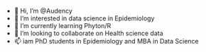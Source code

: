 - 👋 Hi, I’m @Audency
- 👀 I’m interested in data science  in Epidemiology 
- 🌱 I’m currently learning Phyton/R
- 💞️ I’m looking to collaborate on Health science  data
- 📫  iam PhD students in Epidemiology and MBA in Data Science 

<!---
Audency/Audency is a ✨ special ✨ repository because its `README.md` (this file) appears on your GitHub profile.
You can click the Preview link to take a look at your changes.
--->
